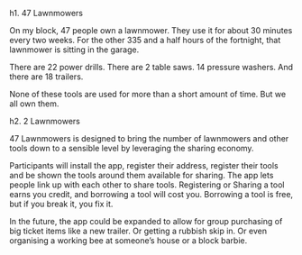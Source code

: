 h1. 47 Lawnmowers

On my block, 47 people own a lawnmower. They use it for about 30 minutes every two weeks. For the other 335 and a half hours of the fortnight, that lawnmower is sitting in the garage.

There are 22 power drills. There are 2 table saws. 14 pressure washers. And there are 18 trailers.

None of these tools are used for more than a short amount of time. But we all own them.

h2. 2 Lawnmowers

47 Lawnmowers is designed to bring the number of lawnmowers and other tools down to a sensible level by leveraging the sharing economy.

Participants will install the app, register their address, register their tools and be shown the tools around them available for sharing. The app lets people link up with each other to share tools. Registering or Sharing a tool earns you credit, and borrowing a tool will cost you. Borrowing a tool is free, but if you break it, you fix it.

In the future, the app could be expanded to allow for group purchasing of big ticket items like a new trailer. Or getting a rubbish skip in. Or even organising a working bee at someone’s house or a block barbie.
